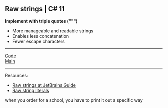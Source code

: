 ## Raw strings | C# 11

**Implement with triple quotes (""")**

* More manageable and readable strings
* Enables less concatenation 
* Fewer escape characters

***
[Code](../Services/OrderService.cs)
<br>
[Main](main.md)
***
Resources:

* [Raw strings at JetBrains Guide](https://www.jetbrains.com/guide/dotnet/tips/csharp11-raw-strings/)
* [Raw string literals](https://learn.microsoft.com/dotnet/csharp/whats-new/csharp-11#raw-string-literals)


when you order for a school, you have to print it out a specific way